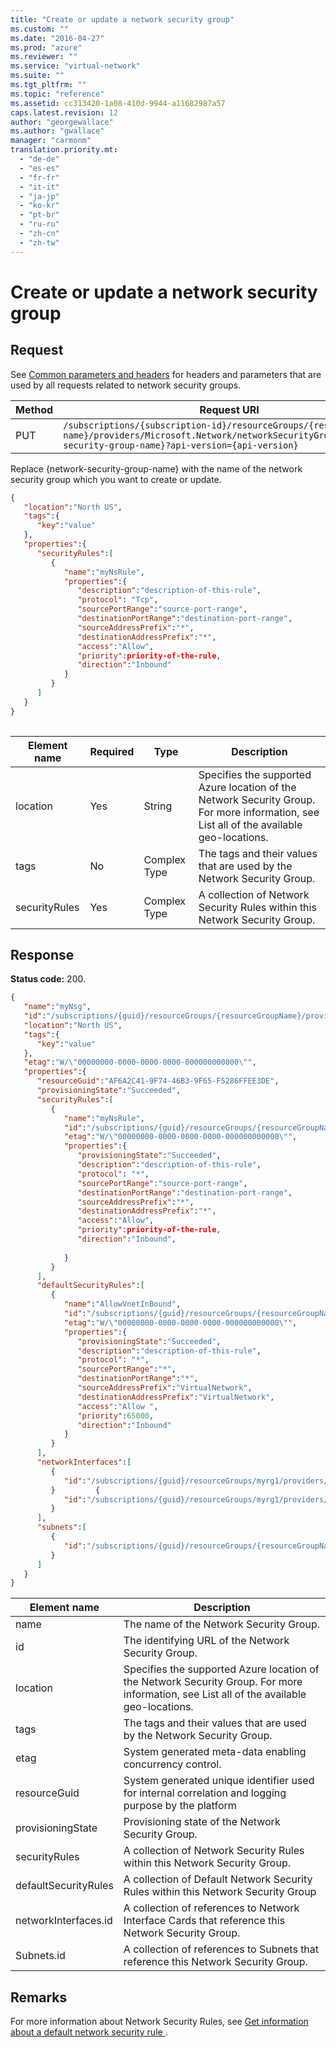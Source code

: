 ```yaml
---
title: "Create or update a network security group"
ms.custom: ""
ms.date: "2016-04-27"
ms.prod: "azure"
ms.reviewer: ""
ms.service: "virtual-network"
ms.suite: ""
ms.tgt_pltfrm: ""
ms.topic: "reference"
ms.assetid: cc313420-1a08-410d-9944-a11682987a57
caps.latest.revision: 12
author: "georgewallace"
ms.author: "gwallace"
manager: "carmonm"
translation.priority.mt: 
  - "de-de"
  - "es-es"
  - "fr-fr"
  - "it-it"
  - "ja-jp"
  - "ko-kr"
  - "pt-br"
  - "ru-ru"
  - "zh-cn"
  - "zh-tw"
---
```

# Create or update a network security group
## Request  
 See [Common parameters and headers](network-security-groups.md#bk_common) for headers and parameters that are used by all requests related to network security groups.  
  
|Method|Request URI|  
|------------|-----------------|  
|PUT|`/subscriptions/{subscription-id}/resourceGroups/{resource-group-name}/providers/Microsoft.Network/networkSecurityGroups/{network-security-group-name}?api-version={api-version}`|  
  
 Replace {network-security-group-name} with the name of the network security group which you want to create or update.  
  
```json  
{   
   "location":"North US",  
   "tags":{   
      "key":"value"  
   },  
   "properties":{   
      "securityRules":[   
         {   
            "name":"myNsRule",  
            "properties":{   
               "description":"description-of-this-rule",  
               "protocol": "Tcp",  
               "sourcePortRange":"source-port-range",  
               "destinationPortRange":"destination-port-range",  
               "sourceAddressPrefix":"*",  
               "destinationAddressPrefix":"*",  
               "access":"Allow",  
               "priority":priority-of-the-rule,  
               "direction":"Inbound"  
            }  
         }  
      ]  
   }  
}  
  
```  
  
|Element name|Required|Type|Description|  
|------------------|--------------|----------|-----------------|  
|location|Yes|String|Specifies the supported Azure location of the Network Security Group. For more information, see List all of the available geo-locations.|  
|tags|No|Complex Type|The tags and their values that are used by the Network Security Group.|  
|securityRules|Yes|Complex Type|A collection of Network Security Rules within this Network Security Group.|  
  
## Response  
 **Status code:** 200.  
  
```json  
{    
   "name":"myNsg",  
   "id":"/subscriptions/{guid}/resourceGroups/{resourceGroupName}/providers/Microsoft.Network/networkSecurityGroups/myNsg",  
   "location":"North US",  
   "tags":{    
      "key":"value"  
   },  
   "etag":"W/\"00000000-0000-0000-0000-000000000000\"",  
   "properties":{  
      "resourceGuid":"AF6A2C41-9F74-46B3-9F65-F5286FFEE3DE",    
      "provisioningState":"Succeeded",        
      "securityRules":[    
         {    
            "name":"myNsRule",  
            "id":"/subscriptions/{guid}/resourceGroups/{resourceGroupName}/providers/Microsoft.Network/networkSecurityGroups/myNsg/securityRules/myNsRule",  
            "etag":"W/\"00000000-0000-0000-0000-000000000000\"",  
            "properties":{    
               "provisioningState":"Succeeded",  
               "description":"description-of-this-rule",  
               "protocol": "*",  
               "sourcePortRange":"source-port-range",  
               "destinationPortRange":"destination-port-range",  
               "sourceAddressPrefix":"*",  
               "destinationAddressPrefix":"*",  
               "access":"Allow",  
               "priority":priority-of-the-rule,  
               "direction":"Inbound",  
  
            }  
         }  
      ],  
      "defaultSecurityRules":[    
         {    
            "name":"AllowVnetInBound",  
            "id":"/subscriptions/{guid}/resourceGroups/{resourceGroupName}/providers/Microsoft.Network/networkSecurityGroups/myNsg/defaultSecurityRules/AllowVnetInBound",  
            "etag":"W/\"00000000-0000-0000-0000-000000000000\"",  
            "properties":{    
               "provisioningState":"Succeeded",  
               "description":"description-of-this-rule",  
               "protocol": "*",  
               "sourcePortRange":"*",  
               "destinationPortRange":"*",  
               "sourceAddressPrefix":"VirtualNetwork",  
               "destinationAddressPrefix":"VirtualNetwork",  
               "access":"Allow ",  
               "priority":65000,  
               "direction":"Inbound"  
            }  
         }  
      ],  
      "networkInterfaces":[    
         {    
            "id":"/subscriptions/{guid}/resourceGroups/myrg1/providers/Microsoft.Network/networkInterfaces/vm1nic1 "  
         }         {    
            "id":"/subscriptions/{guid}/resourceGroups/myrg1/providers/Microsoft.Network/networkInterfaces/vm1nic2"  
         }  
      ],  
      "subnets":[    
         {    
            "id":"/subscriptions/{guid}/resourceGroups/{resourceGroupName}/providers/Microsoft.Network/virtualNetworks/myvnet1/subnets/mysubnet1"  
         }  
      ]  
   }  
}  
```  
  
|Element name|Description|  
|------------------|-----------------|  
|name|The name of the Network Security Group.|  
|id|The identifying URL of the Network Security Group.|  
|location|Specifies the supported Azure location of the Network Security Group. For more information, see List all of the available geo-locations.|  
|tags|The tags and their values that are used by the Network Security Group.|  
|etag|System generated meta-data enabling concurrency control.|  
|resourceGuid|System generated unique identifier used for internal correlation and logging purpose by the platform|  
|provisioningState|Provisioning state of the Network Security Group.|  
|securityRules|A collection of Network Security Rules within this Network Security Group.|  
|defaultSecurityRules|A collection of Default Network Security Rules within this Network Security Group|  
|networkInterfaces.id|A collection of references to Network Interface Cards that reference this Network Security Group.|  
|Subnets.id|A collection of references to Subnets that reference this Network Security Group.|  
  
## Remarks  
 For more information about Network Security Rules, see [Get information about a default network security rule ](get-information-about-a-default-network-security-rule.md).
